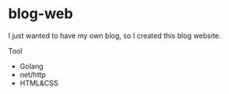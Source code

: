 # blog-web

I just wanted to have my own blog, so I created this blog website.

Tool
- Golang
- net/http
- HTML&CSS
